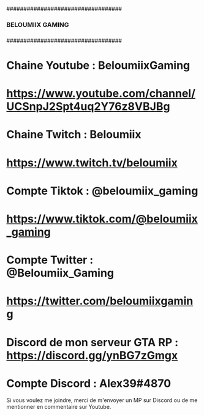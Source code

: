 ##################################
###                            ###
###      BELOUMIIX GAMING      ###
###                            ###
##################################

# Chaine Youtube : BeloumiixGaming 
# https://www.youtube.com/channel/UCSnpJ2Spt4uq2Y76z8VBJBg

# Chaine Twitch : Beloumiix 
# https://www.twitch.tv/beloumiix

# Compte Tiktok : @beloumiix_gaming 
# https://www.tiktok.com/@beloumiix_gaming

# Compte Twitter : @Beloumiix_Gaming 
# https://twitter.com/beloumiixgaming

# Discord de mon serveur GTA RP : https://discord.gg/ynBG7zGmgx
# Compte Discord : Alex39#4870 


Si vous voulez me joindre, merci de m'envoyer un MP sur Discord ou de me mentionner en commentaire sur Youtube.
